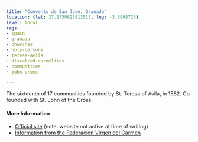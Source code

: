 ```yaml
---
title: "Convento de San Jose, Granada"
location: {lat: 37.1750625813513, lng: -3.5968725}
level: local
tags:
- spain
- granada
- churches
- holy-persons
- teresa-avila
- discalced-carmelites
- communities
- john-cross

---
```



The sixteenth of 17 communities founded by St. Teresa of Avila, in 1582.  Co-founded with St. John of the Cross.

#### More Information

* [Official site](http://www.carmelitasdescalzasgranada.es/) (note: website not active at time of writing)
* [Information from the Federacion Virgen del Carmen](https://federacionvirgendelcarmen.wordpress.com/conventos/convento-de-san-jose-granada/)





